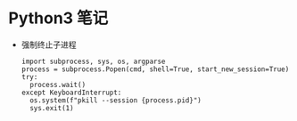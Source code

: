 # Python3 笔记

- 强制终止子进程
  ```python3
  import subprocess, sys, os, argparse
  process = subprocess.Popen(cmd, shell=True, start_new_session=True)
  try:
    process.wait()
  except KeyboardInterrupt:
    os.system(f"pkill --session {process.pid}")
    sys.exit(1)
  ```
